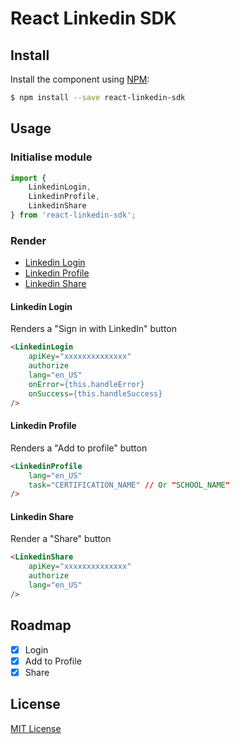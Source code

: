# React Linkedin SDK

## Install

Install the component using [NPM](https://www.npmjs.com/):

```sh
$ npm install --save react-linkedin-sdk
```

## Usage

### Initialise module

```js
import {
    LinkedinLogin,
    LinkedinProfile,
    LinkedinShare
} from 'react-linkedin-sdk';
```

### Render
- [Linkedin Login](#linkedin-login)
- [Linkedin Profile](#linkedin-profile)
- [Linkedin Share](#linkedin-share)

#### Linkedin Login
Renders a "Sign in with LinkedIn" button

```html
<LinkedinLogin
    apiKey="xxxxxxxxxxxxxx"
    authorize
    lang="en_US"
    onError={this.handleError}
    onSuccess={this.handleSuccess}
/>
```

#### Linkedin Profile
Renders a "Add to profile" button

```html
<LinkedinProfile
    lang="en_US"
    task="CERTIFICATION_NAME" // Or "SCHOOL_NAME"
/>
```

#### Linkedin Share
Render a "Share" button

```html
<LinkedinShare
    apiKey="xxxxxxxxxxxxxx"
    authorize
    lang="en_US"
/>
```

## Roadmap
- [X] Login
- [X] Add to Profile
- [X] Share

## License

[MIT License](http://opensource.org/licenses/MIT)